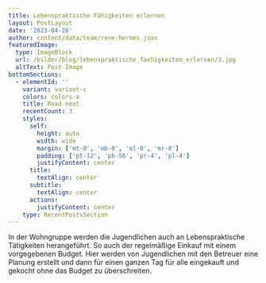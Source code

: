 ```yaml
---
title: Lebenspraktische Fähigkeiten erlernen
layout: PostLayout
date: '2023-04-26'
author: content/data/team/rene-hermes.json
featuredImage:
  type: ImageBlock
  url: /bilder/blog/lebenspraktische_faehigkeiten_erlernen/3.jpg
  altText: Post Image
bottomSections:
  - elementId: ''
    variant: variant-c
    colors: colors-a
    title: Read next
    recentCount: 3
    styles:
      self:
        height: auto
        width: wide
        margin: ['mt-0', 'mb-0', 'ml-0', 'mr-0']
        padding: ['pt-12', 'pb-56', 'pr-4', 'pl-4']
        justifyContent: center
      title:
        textAlign: center
      subtitle:
        textAlign: center
      actions:
        justifyContent: center
    type: RecentPostsSection
---
```


In der Wohngruppe werden die Jugendlichen auch an Lebenspraktische Tätigkeiten herangeführt. So auch der regelmäßige Einkauf mit einem vorgegebenen Budget. Hier werden von Jugendlichen mit den Betreuer eine Planung erstellt und dann für einen ganzen Tag für alle eingekauft und gekocht ohne das Budget zu überschreiten.
